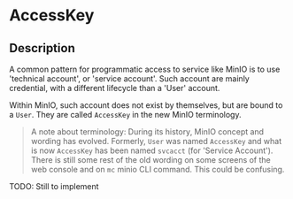 # AccessKey

## Description

A common pattern for programmatic access to service like MinIO is to use 'technical account', or
'service account'. Such account are mainly credential, with a different lifecycle than a 'User' account.

Within MinIO, such account does not exist by themselves, but are bound to a `User`. They are called `AccessKey`
in the new MinIO terminology.

> A note about terminology: During its history, MinIO concept and wording has evolved. Formerly, `User` was named
`AccessKey` and what is now `AccessKey` has been named `svcacct` (for 'Service Account'). There is still some rest
of the old wording on some screens of the web console and on `mc` minio CLI command. This could be confusing.

TODO: Still to implement

